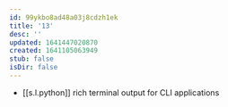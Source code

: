 ```yaml
---
id: 99ykbo8ad48a03j8cdzh1ek
title: '13'
desc: ''
updated: 1641447020870
created: 1641105063949
stub: false
isDir: false
---
```



-  [[s.l.python]] rich terminal output for CLI applications
